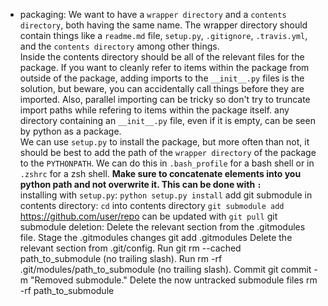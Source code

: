 - packaging:
		We want to have a `wrapper directory` and a `contents directory`, both having the same name. The wrapper directory should contain things like a `readme.md` file, `setup.py`, `.gitignore`, `.travis.yml`, and the `contents directory` among other things.<br/>
		Inside the contents directory should be all of the relevant files for the package. If you want to cleanly refer to items within the package from outside of the package, adding imports to the `__init__.py` files is the solution, but beware, you can accidentally call things before they are imported. Also, parallel importing can be tricky so don't try to truncate import paths while refering to items within the package itself.
		any directory containing an `__init__.py` file, even if it is empty, can be seen by python as a package.<br/>
		We can use `setup.py` to install the package, but more often than not, it should be best to add the path of the `wrapper directory` of the package to the `PYTHONPATH`. We can do this in `.bash_profile` for a bash shell or in `.zshrc` for a zsh shell. **Make sure to concatenate elements into you python path and not overwrite it. This can be done with `:`**<br/>
		installing with `setup.py`: `python setup.py install`
		add git submodule in contents directory:
			`cd` into contents directory
			`git submodule add` https://github.com/user/repo
			can be updated with `git pull`
		git submodule deletion:
			Delete the relevant section from the .gitmodules file.
			Stage the .gitmodules changes git add .gitmodules
			Delete the relevant section from .git/config.
			Run git rm --cached path_to_submodule (no trailing slash).
			Run rm -rf .git/modules/path_to_submodule (no trailing slash).
			Commit git commit -m "Removed submodule."
			Delete the now untracked submodule files rm -rf path_to_submodule

